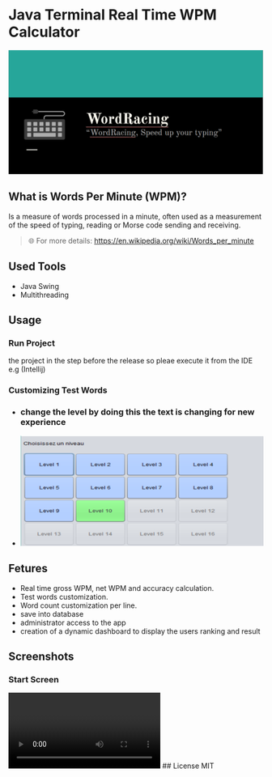 # Java Terminal Real Time WPM Calculator
<p align="center">
  <img src="./images/banner.png"/> 
</p>

## What is Words Per Minute (WPM)?
Is a measure of words processed in a minute, often used as a measurement of the speed of typing, reading or Morse code sending and receiving.

> 🌐 For more details: https://en.wikipedia.org/wiki/Words_per_minute

## Used Tools
- Java Swing
- Multithreading

## Usage
### Run Project
the project in the step before the release so pleae execute it from the IDE e.g (Intellij)

### Customizing Test Words
- ### change the level by doing this the text is changing for new experience
- <img src="./images/levels.png"/>

## Fetures
- Real time gross WPM, net WPM and accuracy calculation.
- Test words customization.
- Word count customization per line.
- save into database
-  administrator access to the app
- creation of a dynamic dashboard to display the users ranking and result


## Screenshots
### Start Screen
<video controls>
<source src ="./images/VID-20220601-WA0001.mp4"/ type="video/mp4">
</video>
## License
MIT
